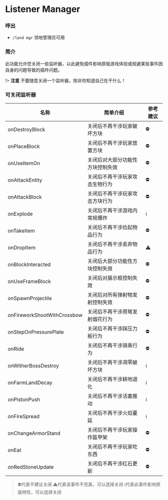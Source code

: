 # Listener Manager

### 呼出
 - `/land mgr` 领地管理员可用

### 简介
此功能允许您关闭一些监听器，以此避免插件影响原版游戏体验或规避某些事件因自身的问题导致的插件问题。

!> **注意** 不要随意关闭一个监听器，除非你知道自己在干什么！

### 可关闭监听器

名称 | 简单介绍 | 参考建议
-|-|-
onDestroyBlock | 关闭后不再干涉玩家破坏方块 | ⛔
onPlaceBlock | 关闭后不再干涉玩家放置方块 | ⛔
onUseItemOn | 关闭后对大部分功能性方块控制失效 | ⛔
onAttackEntity | 关闭后不再干涉玩家攻击生物行为 | ⛔
onAttackBlock | 关闭后不再干涉玩家攻击方块行为 | ⛔
onExplode | 关闭后不再干涉游戏内常规爆炸 | ℹ️
onTakeItem | 关闭后不再干涉捡起物品行为 | ⛔
onDropItem | 关闭后不再干涉丢弃物品行为 | ⚠️
onBlockInteracted | 关闭后大部分功能性方块控制失效 | ⛔
onUseFrameBlock | 关闭后对展示框控制失效 | ⛔
onSpawnProjectile | 关闭后对所有弹射物发射控制失效 | ⛔
onFireworkShootWithCrossbow | 关闭后不再干涉用弩发射烟花行为 | ⛔
onStepOnPressurePlate | 关闭后不再干涉踩压力板行为 | ⛔
onRide | 关闭后不再干涉骑乘行为 | ⛔
onWitherBossDestroy | 关闭后不再干涉凋零破坏方块 | ℹ️
onFarmLandDecay | 关闭后不再干涉耕地退化 | ℹ️
onPistonPush | 关闭后不再干涉活塞推动 | ℹ️
onFireSpread | 关闭后不再干涉火焰蔓延 | ℹ️
onChangeArmorStand | 关闭后不再干涉玩家操作盔甲架 | ⛔
onEat | 关闭后不再干涉玩家吃东西 | ⛔
onRedStoneUpdate | 关闭后不再干涉红石更新 | ⛔

> ⛔代表不建议关闭  ⚠️代表该事件不完美，可以选择关闭  ℹ️代表此事件影响原版特性，可以选择关闭